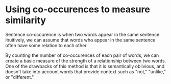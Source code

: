 # Using co-occurences to measure similarity

Sentence co-occurence is when two words appear in the same sentence. Inuitively, we can assume that words who appear in the same sentence often have some relation to each other.

By counting the number of co-occurences of each pair of words, we can create a basic measure of the strength of a relationship between two words. One of the drawbacks of this method is that it is semantically oblivious, and doesn't take into account words that provide context such as "not," "unlike," or "different."
